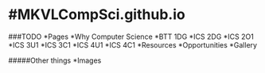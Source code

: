 #MKVLCompSci.github.io
=====================
###TODO
*Pages
  *Why Computer Science
  *BTT 1DG
  *ICS 2DG
  *ICS 2O1
  *ICS 3U1
  *ICS 3C1
  *ICS 4U1
  *ICS 4C1
  *Resources
  *Opportunities
  *Gallery

#####Other things
*Images


